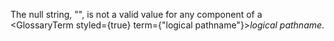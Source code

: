  The null string, "", is not a valid value for any component of a <GlossaryTerm styled={true} term={"logical pathname"}><i>logical pathname</i></GlossaryTerm>. 







 



 



